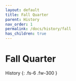```yaml
---
layout: default
title: Fall Quarter
parent: History
nav_order: 1
permalink: /docs/history/fall
has_children: true
---
```


# Fall Quarter

History
{: .fs-6 .fw-300 }

